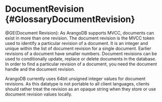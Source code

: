 DocumentRevision {#GlossaryDocumentRevision}
============================================

@GE{Document Revision}: As ArangoDB supports MVCC, documents can exist
in more than one revision.  The document revision is the MVCC token
used to identify a particular revision of a document. It is an integer
and unique within the list of document revision for a single
document. Earlier revisions of a document have smaller numbers.
Document revisions can be used to conditionally update, replace or
delete documents in the database. In order to find a particular
revision of a document, you need the document handle and the document
revision.

ArangoDB currently uses 64bit unsigned integer values for document
revisions. As this datatype is not portable to all client languages,
clients should rather treat the revision as an opaque string when they
store or use document revision values locally.
